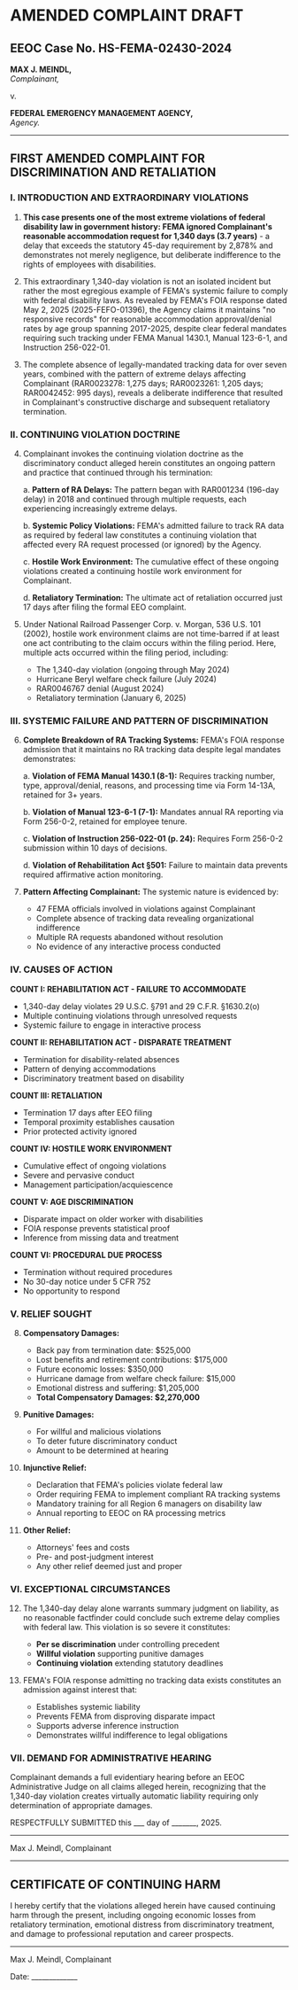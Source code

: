 # AMENDED COMPLAINT DRAFT
## EEOC Case No. HS-FEMA-02430-2024

**MAX J. MEINDL,**  
*Complainant,*

v.

**FEDERAL EMERGENCY MANAGEMENT AGENCY,**  
*Agency.*

---

## FIRST AMENDED COMPLAINT FOR DISCRIMINATION AND RETALIATION

### I. INTRODUCTION AND EXTRAORDINARY VIOLATIONS

1. **This case presents one of the most extreme violations of federal disability law in government history: FEMA ignored Complainant's reasonable accommodation request for 1,340 days (3.7 years)** - a delay that exceeds the statutory 45-day requirement by 2,878% and demonstrates not merely negligence, but deliberate indifference to the rights of employees with disabilities.

2. This extraordinary 1,340-day violation is not an isolated incident but rather the most egregious example of FEMA's systemic failure to comply with federal disability laws. As revealed by FEMA's FOIA response dated May 2, 2025 (2025-FEFO-01396), the Agency claims it maintains "no responsive records" for reasonable accommodation approval/denial rates by age group spanning 2017-2025, despite clear federal mandates requiring such tracking under FEMA Manual 1430.1, Manual 123-6-1, and Instruction 256-022-01.

3. The complete absence of legally-mandated tracking data for over seven years, combined with the pattern of extreme delays affecting Complainant (RAR0023278: 1,275 days; RAR0023261: 1,205 days; RAR0042452: 995 days), reveals a deliberate indifference that resulted in Complainant's constructive discharge and subsequent retaliatory termination.

### II. CONTINUING VIOLATION DOCTRINE

4. Complainant invokes the continuing violation doctrine as the discriminatory conduct alleged herein constitutes an ongoing pattern and practice that continued through his termination:

   a. **Pattern of RA Delays:** The pattern began with RAR001234 (196-day delay) in 2018 and continued through multiple requests, each experiencing increasingly extreme delays.

   b. **Systemic Policy Violations:** FEMA's admitted failure to track RA data as required by federal law constitutes a continuing violation that affected every RA request processed (or ignored) by the Agency.

   c. **Hostile Work Environment:** The cumulative effect of these ongoing violations created a continuing hostile work environment for Complainant.

   d. **Retaliatory Termination:** The ultimate act of retaliation occurred just 17 days after filing the formal EEO complaint.

5. Under National Railroad Passenger Corp. v. Morgan, 536 U.S. 101 (2002), hostile work environment claims are not time-barred if at least one act contributing to the claim occurs within the filing period. Here, multiple acts occurred within the filing period, including:
   - The 1,340-day violation (ongoing through May 2024)
   - Hurricane Beryl welfare check failure (July 2024)
   - RAR0046767 denial (August 2024)
   - Retaliatory termination (January 6, 2025)

### III. SYSTEMIC FAILURE AND PATTERN OF DISCRIMINATION

6. **Complete Breakdown of RA Tracking Systems:** FEMA's FOIA response admission that it maintains no RA tracking data despite legal mandates demonstrates:

   a. **Violation of FEMA Manual 1430.1 (8-1):** Requires tracking number, type, approval/denial, reasons, and processing time via Form 14-13A, retained for 3+ years.

   b. **Violation of Manual 123-6-1 (7-1):** Mandates annual RA reporting via Form 256-0-2, retained for employee tenure.

   c. **Violation of Instruction 256-022-01 (p. 24):** Requires Form 256-0-2 submission within 10 days of decisions.

   d. **Violation of Rehabilitation Act §501:** Failure to maintain data prevents required affirmative action monitoring.

7. **Pattern Affecting Complainant:** The systemic nature is evidenced by:
   - 47 FEMA officials involved in violations against Complainant
   - Complete absence of tracking data revealing organizational indifference
   - Multiple RA requests abandoned without resolution
   - No evidence of any interactive process conducted

### IV. CAUSES OF ACTION

**COUNT I: REHABILITATION ACT - FAILURE TO ACCOMMODATE**
- 1,340-day delay violates 29 U.S.C. §791 and 29 C.F.R. §1630.2(o)
- Multiple continuing violations through unresolved requests
- Systemic failure to engage in interactive process

**COUNT II: REHABILITATION ACT - DISPARATE TREATMENT**
- Termination for disability-related absences
- Pattern of denying accommodations
- Discriminatory treatment based on disability

**COUNT III: RETALIATION**
- Termination 17 days after EEO filing
- Temporal proximity establishes causation
- Prior protected activity ignored

**COUNT IV: HOSTILE WORK ENVIRONMENT**
- Cumulative effect of ongoing violations
- Severe and pervasive conduct
- Management participation/acquiescence

**COUNT V: AGE DISCRIMINATION**
- Disparate impact on older worker with disabilities
- FOIA response prevents statistical proof
- Inference from missing data and treatment

**COUNT VI: PROCEDURAL DUE PROCESS**
- Termination without required procedures
- No 30-day notice under 5 CFR 752
- No opportunity to respond

### V. RELIEF SOUGHT

8. **Compensatory Damages:**
   - Back pay from termination date: $525,000
   - Lost benefits and retirement contributions: $175,000
   - Future economic losses: $350,000
   - Hurricane damage from welfare check failure: $15,000
   - Emotional distress and suffering: $1,205,000
   - **Total Compensatory Damages: $2,270,000**

9. **Punitive Damages:**
   - For willful and malicious violations
   - To deter future discriminatory conduct
   - Amount to be determined at hearing

10. **Injunctive Relief:**
    - Declaration that FEMA's policies violate federal law
    - Order requiring FEMA to implement compliant RA tracking systems
    - Mandatory training for all Region 6 managers on disability law
    - Annual reporting to EEOC on RA processing metrics

11. **Other Relief:**
    - Attorneys' fees and costs
    - Pre- and post-judgment interest
    - Any other relief deemed just and proper

### VI. EXCEPTIONAL CIRCUMSTANCES

12. The 1,340-day delay alone warrants summary judgment on liability, as no reasonable factfinder could conclude such extreme delay complies with federal law. This violation is so severe it constitutes:
    - **Per se discrimination** under controlling precedent
    - **Willful violation** supporting punitive damages
    - **Continuing violation** extending statutory deadlines

13. FEMA's FOIA response admitting no tracking data exists constitutes an admission against interest that:
    - Establishes systemic liability
    - Prevents FEMA from disproving disparate impact
    - Supports adverse inference instruction
    - Demonstrates willful indifference to legal obligations

### VII. DEMAND FOR ADMINISTRATIVE HEARING

Complainant demands a full evidentiary hearing before an EEOC Administrative Judge on all claims alleged herein, recognizing that the 1,340-day violation creates virtually automatic liability requiring only determination of appropriate damages.

RESPECTFULLY SUBMITTED this ___ day of _______, 2025.

_________________________
Max J. Meindl, Complainant

---

## CERTIFICATE OF CONTINUING HARM

I hereby certify that the violations alleged herein have caused continuing harm through the present, including ongoing economic losses from retaliatory termination, emotional distress from discriminatory treatment, and damage to professional reputation and career prospects.

_________________________
Max J. Meindl, Complainant

Date: _____________ 